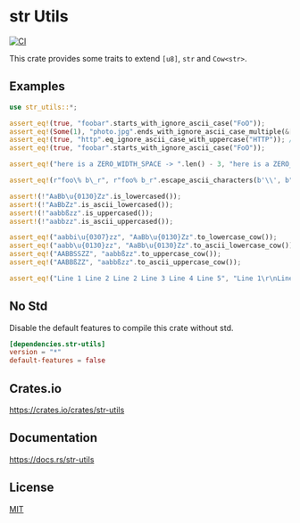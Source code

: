 str Utils
====================

[![CI](https://github.com/magiclen/str-utils/actions/workflows/ci.yml/badge.svg)](https://github.com/magiclen/str-utils/actions/workflows/ci.yml)

This crate provides some traits to extend `[u8]`, `str` and `Cow<str>`.

## Examples

```rust
use str_utils::*;

assert_eq!(true, "foobar".starts_with_ignore_ascii_case("FoO"));
assert_eq!(Some(1), "photo.jpg".ends_with_ignore_ascii_case_multiple(&[".png", ".jpg", ".gif"]));
assert_eq!(true, "http".eq_ignore_ascii_case_with_uppercase("HTTP")); // faster than `eq_ignore_ascii_case`
assert_eq!(true, "foobar".starts_with_ignore_ascii_case("FoO"));

assert_eq!("here is a ZERO_WIDTH_SPACE -> ​".len() - 3, "here is a ZERO_WIDTH_SPACE -> ​".remove_all_invisible_characters().len());

assert_eq!(r"foo\% b\_r", r"foo% b_r".escape_ascii_characters(b'\\', b"%_"));

assert!(!"AaBb\u{0130}Zz".is_lowercased());
assert!(!"AaBbZz".is_ascii_lowercased());
assert!(!"aabbßzz".is_uppercased());
assert!(!"aabbzz".is_ascii_uppercased());

assert_eq!("aabbi\u{0307}zz", "AaBb\u{0130}Zz".to_lowercase_cow());
assert_eq!("aabb\u{0130}zz", "AaBb\u{0130}Zz".to_ascii_lowercase_cow());
assert_eq!("AABBSSZZ", "aabbßzz".to_uppercase_cow());
assert_eq!("AABBßZZ", "aabbßzz".to_ascii_uppercase_cow());

assert_eq!("Line 1 Line 2 Line 2 Line 3 Line 4 Line 5", "Line 1\r\nLine 2\r\nLine 2\rLine 3\nLine 4\nLine 5".replace_newlines_with_space());
```

## No Std

Disable the default features to compile this crate without std.

```toml
[dependencies.str-utils]
version = "*"
default-features = false
```

## Crates.io

https://crates.io/crates/str-utils

## Documentation

https://docs.rs/str-utils

## License

[MIT](LICENSE)